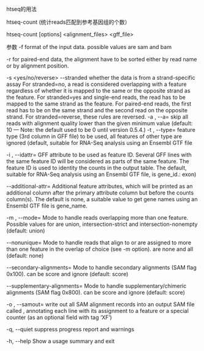 htseq的用法

htseq-count (统计reads匹配到参考基因组的个数）

htseq-count [options] <alignment_files> <gff_file>

参数
-f <format>
format of the input data. possible values are sam and bam

-r <order>
for paired-end data, the alignment have to be sorted either by read name or by alignment position.

-s <yes/no/reverse> --stranded
whether the data is from a strand-specific assay
For stranded=no, a read is considered overlapping with a feature regardless of whether it is mapped to the same or the opposite strand as the feature. For stranded=yes and single-end reads, the read has to be mapped to the same strand as the feature. For paired-end reads, the first read has to be on the same strand and the second read on the opposite strand. For stranded=reverse, these rules are reversed.
-a <minaqual>, --a=<minaqual>
skip all reads with alignment quality lower than the given minimum value (default: 10 — Note: the default used to be 0 until version 0.5.4.)
-t <feature type>, --type=<feature type>
feature type (3rd column in GFF file) to be used, all features of other type are ignored (default, suitable for RNA-Seq analysis using an Ensembl GTF file

-i <id attribute>, --idattr=<id attribute>
GFF attribute to be used as feature ID. Several GFF lines with the same feature ID will be considered as parts of the same feature. The feature ID is used to identity the counts in the output table. The default, suitable for RNA-Seq analysis using an Ensembl GTF file, is gene_id.: exon)

--additional-attr=<id attributes>
Additional feature attributes, which will be printed as an additional column after the primary attribute column but before the counts column(s). The default is none, a suitable value to get gene names using an Ensembl GTF file is gene_name.

-m <mode>, --mode=<mode>
Mode to handle reads overlapping more than one feature. Possible values for <mode> are union, intersection-strict and intersection-nonempty (default: union)

--nonunique=<nonunique mode>
Mode to handle reads that align to or are assigned to more than one feature in the overlap <mode> of choice (see -m option). <nonunique mode> are none and all (default: none)

--secondary-alignments=<mode>
Mode to handle secondary alignments (SAM flag 0x100). <mode> can be score and ignore (default: score)

--supplementary-alignments=<mode>
Mode to handle supplementary/chimeric alignments (SAM flag 0x800). <mode> can be score and ignore (default: score)

-o <samout>, --samout=<samout>
write out all SAM alignment records into an output SAM file called <samout>, annotating each line with its assignment to a feature or a special counter (as an optional field with tag ‘XF’)

-q, --quiet
suppress progress report and warnings

-h, --help
Show a usage summary and exit
